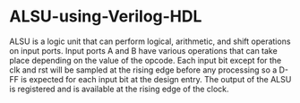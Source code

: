 # ALSU-using-Verilog-HDL
ALSU is a logic unit that can perform logical, arithmetic, and shift operations on input ports. 
Input ports A and B have various operations that can take place depending on the value of the opcode.
Each input bit except for the clk and rst will be sampled at the rising edge before any processing so a D-FF is expected for each input bit at the design entry.
The output of the ALSU is registered and is available at the rising edge of the clock.
